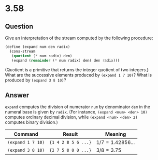 # 3.58

## Question

Give an interpretation of the stream computed by the following procedure:

```scheme
(define (expand num den radix)
  (cons-stream
   (quotient (* num radix) den)
   (expand (remainder (* num radix) den) den radix)))
```

(Quotient is a primitive that returns the integer quotient of two integers.) What are the successive elements produced by `(expand 1 7 10)`? What is produced by `(expand 3 8 10)`?

## Answer

`expand` computes the division of numerator `num` by denominator `dem` in the numeral base is given by `radix`. (For instance, `(expand <num> <den> 10)` computes ordinary decimal division, while `(expand <num> <den> 2)` computes binary division.)

|Command|Result|Meaning|
|---|---|---|
|`(expand 1 7 10)`|`{1 4 2 8 5 6 ...}`|$1 / 7 = 1.42856\dots$|
|`(expand 3 8 10)`|`{3 7 5 0 0 0 ...}`|$3 / 8 = 3.75$|
